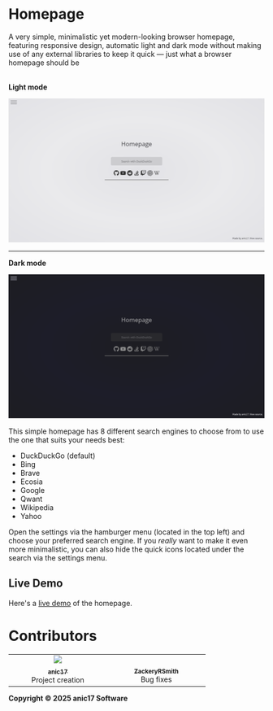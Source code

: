 # Homepage
A very simple, minimalistic yet modern-looking browser homepage, featuring responsive design, automatic light and dark mode without making use of any external libraries to keep it quick — just what a browser homepage should be
<br /><br />

**Light mode**

![lightmode](/assets/img/light.png)

<hr/>

**Dark mode**

![darkmode](/assets/img/dark.png)

This simple homepage has 8 different search engines to choose from to use the one that suits your needs best:
 - DuckDuckGo (default)
 - Bing
 - Brave
 - Ecosia
 - Google
 - Qwant
 - Wikipedia
 - Yahoo

Open the settings via the hamburger menu (located in the top left) and choose your preferred search engine. If you *really* want to make it even more minimalistic, you can also hide the quick icons located under the search via the settings menu.

## Live Demo
Here's a [live demo](https://anic17.github.io/homepage) of the homepage.

# Contributors
<table>
  <tr>
    <td align="center" width=180px><a href="https://github.com/anic17"><img src="https://avatars.githubusercontent.com/u/58483910?v=4?s=64" width="64px;" /><br /><sub><b>anic17</b></sub></a><br>Project creation<br></td>
    <td align="center" width=180px><a href="https://github.com/ZackeryRSmith"><img src="https://avatars.githubusercontent.com/u/72983221?v=4?s=64" width="64px;" alt=""/><br /><sub><b>ZackeryRSmith</b></sub></a><br>Bug fixes</td>
  </tr>
</table>


**Copyright &copy; 2025 anic17 Software**

<!-- 
View counter 
-->
<img src="https://hits.seeyoufarm.com/api/count/incr/badge.svg?url=https%3A%2F%2Fgithub.com%2Fanic17%2Fhomepage&count_bg=%23FFFFFF&title_bg=%23FFFFFF&icon=&icon_color=%23FFFFFF&title=hits&edge_flat=false" height=0 width=0>
